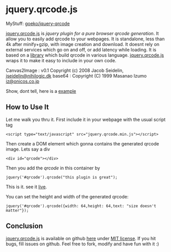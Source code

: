 # jquery.qrcode.js

MyStuff: <a href="https://github.com/goeko/jquery-qrcode">goeko/jquery-qrcode</a>

<a href='http://jeromeetienne.github.com/jquery-qrcode'>jquery.qrcode.js</a>
is *jquery plugin for a pure browser qrcode generation*.
It allow you to easily add qrcode to your webpages.
It is standalone, less than 4k after minify+gzip, with image creation and download.
It doesnt rely on external services which go on and off, or add latency while loading.
It is based on a <a href='http://www.d-project.com/qrcode/index.html'>library</a>
which build qrcode in various language. <a href='http://jeromeetienne.github.com/jquery-qrcode'>jquery.qrcode.js</a> wraps
it to make it easy to include in your own code.

Canvas2Image : v0.1 Copyright (c) 2008 Jacob Seidelin, jseidelin@nihilogic.dk
base64 : Copyright (C) 1999 Masanao Izumo <iz@onicos.co.jp>

Show, dont tell, here is a <a href='https://github.com/goeko/jquery-qrcode/blob/master/examples/basic.html'>example</a>

## How to Use It

Let me walk you thru it. First include it in your webpage with the usual script tag
    
    <script type="text/javascript" src="jquery.qrcode.min.js"></script>

Then create a DOM element which gonna contains the generated qrcode image. Lets say
a div

    <div id="qrcode"></div>

Then you add the *qrcode* in this container by

    jquery('#qrcode').qrcode("this plugin is great");

This is it. see it <a href='examples/basic.html'>live</a>.

You can set the height and width of the generated qrcode:

    jquery('#qrcode').qrcode({width: 64,height: 64,text: "size doesn't matter"});


## Conclusion
<a href='http://jeromeetienne.github.com/jquery-qrcode'>jquery.qrcode.js</a> is available on github
<a href='https://github.com/jeromeetienne/jquery-qrcode'>here</a>
under <a href='https://github.com/jeromeetienne/jquery-qrcode/blob/master/MIT-LICENSE.txt'>MIT license</a>.
If you hit bugs, fill issues on github.
Feel free to fork, modify and have fun with it :)
